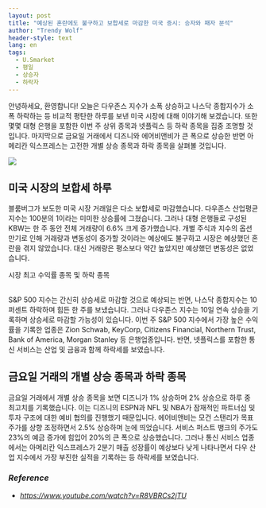 ```yaml
---
layout: post
title: "예상된 혼란에도 불구하고 보합세로 마감한 미국 증시: 승자와 패자 분석"
author: "Trendy Wolf"
header-style: text
lang: en
tags:
  - U.Smarket
  - 평일
  - 상승자
  - 하락자
---
```


안녕하세요, 환영합니다! 오늘은 다우존스 지수가 소폭 상승하고 나스닥 종합지수가 소폭 하락하는 등 비교적 평탄한 하루를 보낸 미국 시장에 대해 이야기해 보겠습니다. 또한 몇몇 대형 은행을 포함한 이번 주 상위 종목과 넷플릭스 등 하락 종목을 집중 조명할 것입니다. 마지막으로 금요일 거래에서 디즈니와 에어비앤비가 큰 폭으로 상승한 반면 아메리칸 익스프레스는 고전한 개별 상승 종목과 하락 종목을 살펴볼 것입니다.

<img
    src="https://thumbnail.jpg"
/>






## 미국 시장의 보합세 하루




블룸버그가 보도한 미국 시장 거래일은 다소 보합세로 마감했습니다. 다우존스 산업평균지수는 100분의 1이라는 미미한 상승률에 그쳤습니다. 그러나 대형 은행들로 구성된 KBW는 한 주 동안 전체 거래량이 6.6% 크게 증가했습니다. 개별 주식과 지수의 옵션 만기로 인해 거래량과 변동성이 증가할 것이라는 예상에도 불구하고 시장은 예상했던 혼란을 겪지 않았습니다. 대신 거래량은 평소보다 약간 높았지만 예상했던 변동성은 없었습니다.







시장 최고 수익률 종목 및 하락 종목 

##




S&P 500 지수는 간신히 상승세로 마감할 것으로 예상되는 반면, 나스닥 종합지수는 10퍼센트 하락하며 힘든 한 주를 보냈습니다. 그러나 다우존스 지수는 10일 연속 상승을 기록하며 상승세로 마감할 가능성이 있습니다. 이번 주 S&P 500 지수에서 가장 높은 수익률을 기록한 업종은 Zion Schwab, KeyCorp, Citizens Financial, Northern Trust, Bank of America, Morgan Stanley 등 은행업종입니다. 반면, 넷플릭스를 포함한 통신 서비스는 산업 및 금융과 함께 하락세를 보였습니다.









## 금요일 거래의 개별 상승 종목과 하락 종목




금요일 거래에서 개별 상승 종목을 보면 디즈니가 1% 상승하며 2% 상승으로 하루 중 최고치를 기록했습니다. 이는 디즈니의 ESPN과 NFL 및 NBA가 잠재적인 파트너십 및 투자 구조에 대한 예비 협의를 진행했기 때문입니다. 에어비앤비는 모건 스탠리가 목표 주가를 상향 조정하면서 2.5% 상승하며 눈에 띄었습니다. 서비스 퍼스트 뱅크의 주가도 23%의 예금 증가에 힘입어 20%의 큰 폭으로 상승했습니다. 그러나 통신 서비스 업종에서는 아메리칸 익스프레스가 2분기 매출 성장률이 예상보다 낮게 나타나면서 다우 산업 지수에서 가장 부진한 실적을 기록하는 등 하락세를 보였습니다.


### _Reference_
- _https://www.youtube.com/watch?v=R8VBRCs2jTU_

